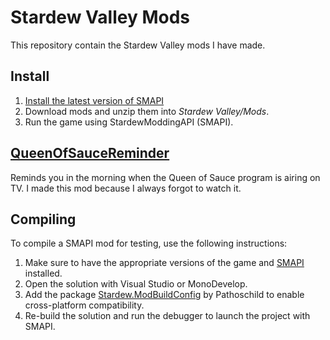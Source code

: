 # Stardew Valley Mods
This repository contain the Stardew Valley mods I have made.

## Install
1. [Install the latest version of SMAPI](https://smapi.io)
2. Download mods and unzip them into *Stardew Valley/Mods*.
3. Run the game using StardewModdingAPI (SMAPI).

## [QueenOfSauceReminder](https://www.nexusmods.com/stardewvalley/mods/5172/)

Reminds you in the morning when the Queen of Sauce program is airing on TV.
I made this mod because I always forgot to watch it.

## Compiling
To compile a SMAPI mod for testing, use the following instructions:

1. Make sure to have the appropriate versions of the game and [SMAPI](https://smapi.io) installed.
2. Open the solution with Visual Studio or MonoDevelop.
3. Add the package [Stardew.ModBuildConfig](https://www.nuget.org/packages/Pathoschild.Stardew.ModBuildConfig) by Pathoschild to enable cross-platform compatibility.
4. Re-build the solution and run the debugger to launch the project with SMAPI.
